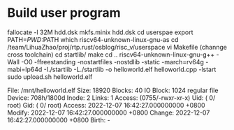 # Build user program
fallocate -l 32M hdd.dsk
mkfs.minix hdd.dsk
cd userspae
export PATH=$PWD:$PATH
which riscv64-unknown-linux-gnu-as
cd /team/LihuaZhao/proj/rtp.rust/osblog/risc_v/userspace
vi Makefile (channge cross toolchain)
cd startlib/
make
cd ..
riscv64-unknown-linux-gnu-g++ -Wall -O0 -ffreestanding -nostartfiles -nostdlib
-static -march=rv64g -mabi=lp64d -I./startlib -L./startlib -o helloworld.elf
helloworld.cpp -lstart
sudo upload.sh helloworld.elf

  File: /mnt/helloworld.elf
  Size: 18920           Blocks: 40         IO Block: 1024   regular file
Device: 708h/1800d      Inode: 2           Links: 1
Access: (0755/-rwxr-xr-x)  Uid: (    0/    root)   Gid: (    0/    root)
Access: 2022-12-07 16:42:27.000000000 +0800
Modify: 2022-12-07 16:42:27.000000000 +0800
Change: 2022-12-07 16:42:27.000000000 +0800
 Birth: -

